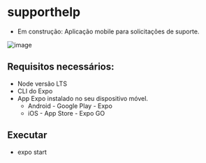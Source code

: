 # supporthelp
- Em construção: Aplicação mobile para solicitações de suporte.

![image](https://user-images.githubusercontent.com/65927348/180676965-d9309d43-db67-4171-81fa-2c22fffdf08b.png)

## Requisitos necessários:
- Node versão LTS
- CLI do Expo
- App Expo instalado no seu dispositivo móvel.
  - Android - Google Play - Expo
  - iOS - App Store - Expo GO

## Executar
- expo start
